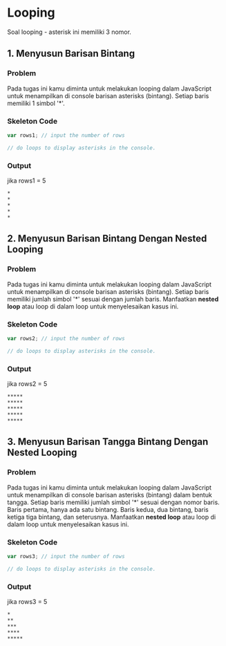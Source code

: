# Looping

Soal looping - asterisk ini memiliki 3 nomor.

## 1. Menyusun Barisan Bintang

### Problem

Pada tugas ini kamu diminta untuk melakukan looping dalam JavaScript untuk menampilkan di console barisan asterisks (bintang). Setiap baris memiliki 1 simbol '*'.

### Skeleton Code

```javascript
var rows1; // input the number of rows

// do loops to display asterisks in the console.
```
### Output

jika rows1 = 5

```
*
*
*
*
*
```

## 2. Menyusun Barisan Bintang Dengan Nested Looping

### Problem

Pada tugas ini kamu diminta untuk melakukan looping dalam JavaScript untuk menampilkan di console barisan asterisks (bintang). Setiap baris memiliki jumlah simbol '*' sesuai dengan jumlah baris. Manfaatkan **nested loop** atau loop di dalam loop untuk menyelesaikan kasus ini.

### Skeleton Code

```javascript
var rows2; // input the number of rows

// do loops to display asterisks in the console.
```
### Output

jika rows2 = 5

```
*****
*****
*****
*****
*****
```

## 3. Menyusun Barisan Tangga Bintang Dengan Nested Looping

### Problem

Pada tugas ini kamu diminta untuk melakukan looping dalam JavaScript untuk menampilkan di console barisan asterisks (bintang) dalam bentuk tangga. Setiap baris memiliki jumlah simbol '*' sesuai dengan nomor baris. Baris pertama, hanya ada satu bintang. Baris kedua, dua bintang, baris ketiga tiga bintang, dan seterusnya. Manfaatkan **nested loop** atau loop di dalam loop untuk menyelesaikan kasus ini.

### Skeleton Code

```javascript
var rows3; // input the number of rows

// do loops to display asterisks in the console.
```
### Output

jika rows3 = 5

```
*
**
***
****
*****
```
